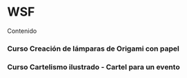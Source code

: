 # WSF
Contenido

### Curso Creación de lámparas de Origami con papel

### Curso Cartelismo ilustrado - Cartel para un evento

